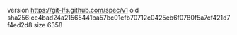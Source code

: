 version https://git-lfs.github.com/spec/v1
oid sha256:ce4bad24a21565441ba57bc01efb70712c0425eb6f0780f5a7cf421d7f4ed2d8
size 6358
